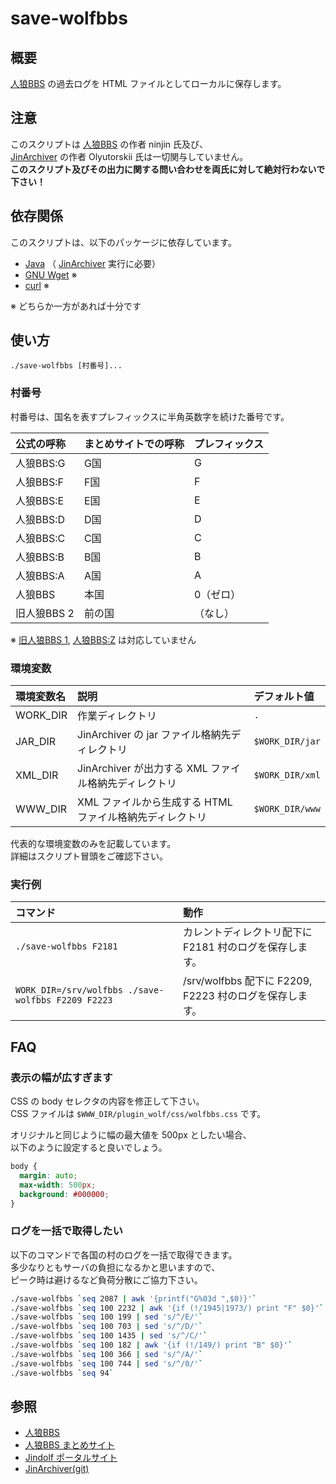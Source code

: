 save-wolfbbs
============

概要
----

[人狼BBS](http://ninjinix.com/) の過去ログを HTML ファイルとしてローカルに保存します。

注意
----

このスクリプトは [人狼BBS](http://ninjinix.com/) の作者 ninjin 氏及び、  
[JinArchiver](https://ja.osdn.net/projects/jindolf/scm/git/JinArchiver/) の作者 Olyutorskii 氏は一切関与していません。  
**このスクリプト及びその出力に関する問い合わせを両氏に対して絶対行わないで下さい！**

依存関係
--------

このスクリプトは、以下のパッケージに依存しています。

* [Java](https://www.java.com/) （ [JinArchiver](https://ja.osdn.net/projects/jindolf/scm/git/JinArchiver/) 実行に必要）
* [GNU Wget](https://www.gnu.org/software/wget/) ※
* [curl](https://curl.se/) ※

※ どちらか一方があれば十分です

使い方
------

```
./save-wolfbbs [村番号]...
```

### 村番号

村番号は、国名を表すプレフィックスに半角英数字を続けた番号です。

公式の呼称  | まとめサイトでの呼称 | プレフィックス
:---------- | :------------------- | :-------------
人狼BBS:G   | G国                  | G
人狼BBS:F   | F国                  | F
人狼BBS:E   | E国                  | E
人狼BBS:D   | D国                  | D
人狼BBS:C   | C国                  | C
人狼BBS:B   | B国                  | B
人狼BBS:A   | A国                  | A
人狼BBS     | 本国                 | 0（ゼロ）
旧人狼BBS 2 | 前の国               | （なし）

※ [旧人狼BBS 1](http://ninjinix.x0.com/wolf_old/), [人狼BBS:Z](https://ninjinix.x0.com/wolfz/) は対応していません

### 環境変数

環境変数名 | 説明                                                     | デフォルト値
:--------- | :------------------------------------------------------- | :-----------
WORK_DIR   | 作業ディレクトリ                                         | `.`
JAR_DIR    | JinArchiver の jar ファイル格納先ディレクトリ            | `$WORK_DIR/jar`
XML_DIR    | JinArchiver が出力する XML ファイル格納先ディレクトリ    | `$WORK_DIR/xml`
WWW_DIR    | XML ファイルから生成する HTML ファイル格納先ディレクトリ | `$WORK_DIR/www`

代表的な環境変数のみを記載しています。  
詳細はスクリプト冒頭をご確認下さい。

### 実行例

コマンド                                           | 動作
:------------------------------------------------- | :---
`./save-wolfbbs F2181`                             | カレントディレクトリ配下に F2181 村のログを保存します。
`WORK_DIR=/srv/wolfbbs ./save-wolfbbs F2209 F2223` | /srv/wolfbbs 配下に F2209, F2223 村のログを保存します。

FAQ
----

### 表示の幅が広すぎます

CSS の body セレクタの内容を修正して下さい。  
CSS ファイルは `$WWW_DIR/plugin_wolf/css/wolfbbs.css` です。

オリジナルと同じように幅の最大値を 500px としたい場合、  
以下のように設定すると良いでしょう。

```css
body {
  margin: auto;
  max-width: 500px;
  background: #000000;
}
```

### ログを一括で取得したい

以下のコマンドで各国の村のログを一括で取得できます。   
多少なりともサーバの負担になるかと思いますので、  
ピーク時は避けるなど負荷分散にご協力下さい。

```sh
./save-wolfbbs `seq 2087 | awk '{printf("G%03d ",$0)}'`                # G国（ G001 ～ G2087 ）
./save-wolfbbs `seq 100 2232 | awk '{if (!/1945|1973/) print "F" $0}'` # F国（ F100 ～ F2232、 F1945, F1973 は欠番）
./save-wolfbbs `seq 100 199 | sed 's/^/E/'`                            # E国（ E100 ～ E199 ）
./save-wolfbbs `seq 100 703 | sed 's/^/D/'`                            # D国（ D100 ～ D703 ）
./save-wolfbbs `seq 100 1435 | sed 's/^/C/'`                           # C国（ C100 ～ C1435 ）
./save-wolfbbs `seq 100 182 | awk '{if (!/149/) print "B" $0}'`        # B国（ B100 ～ B182、 B149 は欠番）
./save-wolfbbs `seq 100 366 | sed 's/^/A/'`                            # A国（ A100 ～ A366 ）
./save-wolfbbs `seq 100 744 | sed 's/^/0/'`                            # 本国（ 0100 ～ 0366 ）
./save-wolfbbs `seq 94`                                                # 前の国（ 1 ～ 94 ）
```

参照
----

* [人狼BBS](http://ninjinix.com/)
* [人狼BBS まとめサイト](https://wolfbbs.jp/)
* [Jindolf ポータルサイト](http://jindolf.osdn.jp/)
* [JinArchiver(git)](https://ja.osdn.net/projects/jindolf/scm/git/JinArchiver/)
